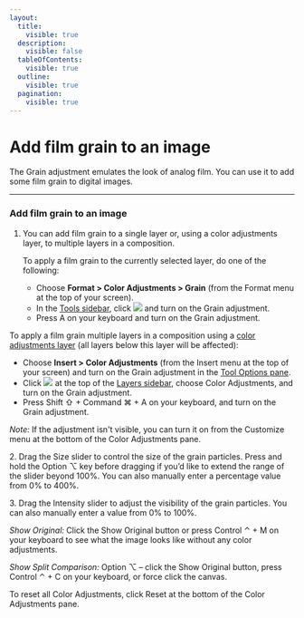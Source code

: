 ```yaml
---
layout:
  title:
    visible: true
  description:
    visible: false
  tableOfContents:
    visible: true
  outline:
    visible: true
  pagination:
    visible: true
---
```


# Add film grain to an image

The Grain adjustment emulates the look of analog film. You can use it to add some film grain to digital images.

***

### Add film grain to an image

1.  You can add film grain to a single layer or, using a color adjustments layer, to multiple layers in a composition.

    To apply a film grain to the currently selected layer, do one of the following:

    * Choose **Format > Color Adjustments > Grain** (from the Format menu at the top of your screen).
    * In the [Tools sidebar](https://www.pixelmator.com/support/guide/pixelmator-pro/#glossary), click ![](https://help.pixelmator.com/pixelmator-pro/3.5/assets/English/1581000192000.png) and turn on the Grain adjustment.
    * Press A on your keyboard and turn on the Grain adjustment.

To apply a film grain multiple layers in a composition using a [color adjustments layer](https://www.pixelmator.com/support/guide/pixelmator-pro/1343) (all layers below this layer will be affected):

* Choose **Insert > Color Adjustments** (from the Insert menu at the top of your screen) and turn on the Grain adjustment in the [Tool Options pane](https://www.pixelmator.com/support/guide/pixelmator-pro/#glossary).
* Click ![](https://help.pixelmator.com/pixelmator-pro/3.5/assets/English/1648724547000.png) at the top of the [Layers sidebar](https://www.pixelmator.com/support/guide/pixelmator-pro/#glossary), choose Color Adjustments, and turn on the Grain adjustment.
* Press Shift ⇧ + Command ⌘ + A on your keyboard, and turn on the Grain adjustment.

_Note:_ If the adjustment isn't visible, you can turn it on from the Customize menu at the bottom of the Color Adjustments pane.

2\. Drag the Size slider to control the size of the grain particles. Press and hold the Option ⌥ key before dragging if you’d like to extend the range of the slider beyond 100%. You can also manually enter a percentage value from 0% to 400%.

3\. Drag the Intensity slider to adjust the visibility of the grain particles. You can also manually enter a value from 0% to 100%.

_Show Original:_ Click the Show Original button or press Control ⌃ + M on your keyboard to see what the image looks like without any color adjustments.

_Show Split Comparison:_ Option ⌥ – click the Show Original button, press Control ⌃ + C on your keyboard, or force click the canvas.

To reset all Color Adjustments, click Reset at the bottom of the Color Adjustments pane.
